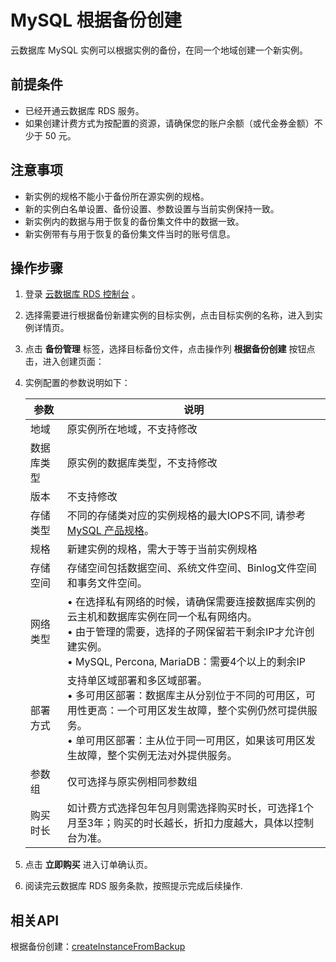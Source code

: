 # MySQL 根据备份创建
云数据库 MySQL 实例可以根据实例的备份，在同一个地域创建一个新实例。

## 前提条件
* 已经开通云数据库 RDS 服务。
* 如果创建计费方式为按配置的资源，请确保您的账户余额（或代金券金额）不少于 50 元。

## 注意事项 
* 新实例的规格不能小于备份所在源实例的规格。
* 新的实例白名单设置、备份设置、参数设置与当前实例保持一致。
* 新实例内的数据与用于恢复的备份集文件中的数据一致。
* 新实例带有与用于恢复的备份集文件当时的账号信息。

## 操作步骤
1. 登录 [云数据库 RDS 控制台](https://rds-console.jdcloud.com/database) 。
2. 选择需要进行根据备份新建实例的目标实例，点击目标实例的名称，进入到实例详情页。
3. 点击 **备份管理** 标签，选择目标备份文件，点击操作列 **根据备份创建** 按钮点击，进入创建页面：
4. 实例配置的参数说明如下：  

    |参数|说明|
    |--|--|
    |地域|原实例所在地域，不支持修改|
    |数据库类型|原实例的数据库类型，不支持修改|
    |版本|不支持修改|
    |存储类型|不同的存储类对应的实例规格的最大IOPS不同, 请参考 [MySQL 产品规格](../../../Introduction/Specifications/MySQL-Specifications.md)。|
    |规格|新建实例的规格，需大于等于当前实例规格|
    |存储空间|存储空间包括数据空间、系统文件空间、Binlog文件空间和事务文件空间。|
    |网络类型|&bull; 在选择私有网络的时候，请确保需要连接数据库实例的云主机和数据库实例在同一个私有网络内。<br>&bull; 由于管理的需要，选择的子网保留若干剩余IP才允许创建实例。<br>&bull; MySQL, Percona, MariaDB：需要4个以上的剩余IP|
    |部署方式|支持单区域部署和多区域部署。<br>&bull; 多可用区部署：数据库主从分别位于不同的可用区，可用性更高：一个可用区发生故障，整个实例仍然可提供服务。<br>&bull; 单可用区部署：主从位于同一可用区，如果该可用区发生故障，整个实例无法对外提供服务。|
    |参数组|仅可选择与原实例相同参数组|
    |购买时长|如计费方式选择包年包月则需选择购买时长，可选择1个月至3年；购买的时长越长，折扣力度越大，具体以控制台为准。|

5. 点击 **立即购买** 进入订单确认页。
6. 阅读完云数据库 RDS 服务条款，按照提示完成后续操作.

## 相关API

根据备份创建：[createInstanceFromBackup](https://docs.jdcloud.com/cn/rds/api/createinstancefrombackup)